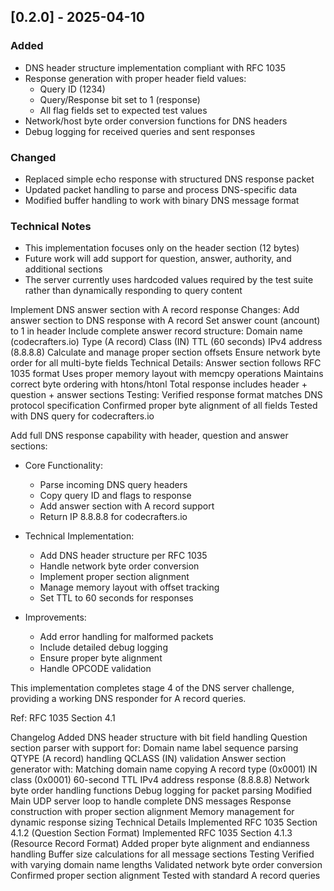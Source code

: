 ## [0.2.0] - 2025-04-10

### Added
- DNS header structure implementation compliant with RFC 1035
- Response generation with proper header field values:
  - Query ID (1234)
  - Query/Response bit set to 1 (response)
  - All flag fields set to expected test values
- Network/host byte order conversion functions for DNS headers
- Debug logging for received queries and sent responses

### Changed
- Replaced simple echo response with structured DNS response packet
- Updated packet handling to parse and process DNS-specific data
- Modified buffer handling to work with binary DNS message format

### Technical Notes
- This implementation focuses only on the header section (12 bytes)
- Future work will add support for question, answer, authority, and additional sections
- The server currently uses hardcoded values required by the test suite rather than dynamically responding to query content

Implement DNS answer section with A record response
Changes:
Add answer section to DNS response with A record
Set answer count (ancount) to 1 in header
Include complete answer record structure:
Domain name (codecrafters.io)
Type (A record)
Class (IN)
TTL (60 seconds)
IPv4 address (8.8.8.8)
Calculate and manage proper section offsets
Ensure network byte order for all multi-byte fields
Technical Details:
Answer section follows RFC 1035 format
Uses proper memory layout with memcpy operations
Maintains correct byte ordering with htons/htonl
Total response includes header + question + answer sections
Testing:
Verified response format matches DNS protocol specification
Confirmed proper byte alignment of all fields
Tested with DNS query for codecrafters.io


Add full DNS response capability with header, question and answer sections:

* Core Functionality:
  - Parse incoming DNS query headers
  - Copy query ID and flags to response
  - Add answer section with A record support
  - Return IP 8.8.8.8 for codecrafters.io

* Technical Implementation:
  - Add DNS header structure per RFC 1035
  - Handle network byte order conversion
  - Implement proper section alignment
  - Manage memory layout with offset tracking
  - Set TTL to 60 seconds for responses

* Improvements:
  - Add error handling for malformed packets
  - Include detailed debug logging
  - Ensure proper byte alignment
  - Handle OPCODE validation

This implementation completes stage 4 of the DNS server challenge,
providing a working DNS responder for A record queries.

Ref: RFC 1035 Section 4.1

Changelog
Added
DNS header structure with bit field handling
Question section parser with support for:
Domain name label sequence parsing
QTYPE (A record) handling
QCLASS (IN) validation
Answer section generator with:
Matching domain name copying
A record type (0x0001)
IN class (0x0001)
60-second TTL
IPv4 address response (8.8.8.8)
Network byte order handling functions
Debug logging for packet parsing
Modified
Main UDP server loop to handle complete DNS messages
Response construction with proper section alignment
Memory management for dynamic response sizing
Technical Details
Implemented RFC 1035 Section 4.1.2 (Question Section Format)
Implemented RFC 1035 Section 4.1.3 (Resource Record Format)
Added proper byte alignment and endianness handling
Buffer size calculations for all message sections
Testing
Verified with varying domain name lengths
Validated network byte order conversion
Confirmed proper section alignment
Tested with standard A record queries